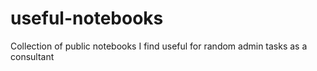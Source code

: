 # useful-notebooks
Collection of public notebooks I find useful for random admin tasks as a consultant

